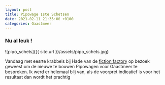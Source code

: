 ```yaml
---
layout: post
title: Pipowage 1ste Schetsen
date: 2021-02-11 21:35:00 +0100
categories: Gaastmeer
---
```


### Nu al leuk !

![pipo_schets]({{ site.url }}/assets/pipo_schets.jpg)

Vandaag met eesrte krabbels bij Hade van de [fiction factory](https://www.fictionfactory.nl/en/who/workshop/) op bezoek geweest om de nieuwe te bouwen Pipowagen voor Gaastmeer te bespreken. Ik werd er helemaal blij van, als de voorpret indicatief is voor het resultaat dan wordt het prachtig